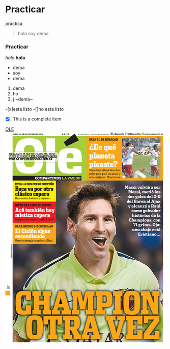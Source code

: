 # Practicar
practica
> hola soy dema
### Practicar
*hola*
**hola**
* dema
* soy
* dema

1. dema
2. ho
3. j 
~dema~

-[x]esta listo
-[]no esta listo
- [x] This is a complete item

[OLE](https://www.ole.com.ar/)
![OLE IMG](ole.jpg)
